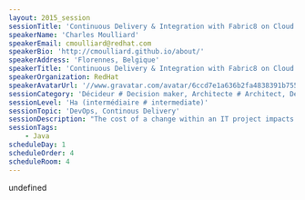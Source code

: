 ```yaml
---
layout: 2015_session
sessionTitle: 'Continuous Delivery & Integration with Fabric8 on Cloud platform'
speakerName: 'Charles Moulliard'
speakerEmail: cmoulliard@redhat.com
speakerBio: 'http://cmoulliard.github.io/about/'
speakerAddress: 'Florennes, Belgique'
speakerTitle: 'Continuous Delivery & Integration with Fabric8 on Cloud platform'
speakerOrganization: RedHat
speakerAvatarUrl: '//www.gravatar.com/avatar/6ccd7e1a636b2fa4838391b7551214ff?size=200&default=mm'
sessionCategory: 'Décideur # Decision maker, Architecte # Architect, Développeur # Developer'
sessionLevel: 'Ha (intermédiaire # intermediate)'
sessionTopic: 'DevOps, Continous Delivery'
sessionDescription: "The cost of a change within an IT project impacts all the departments and specifically the integration projects where we have to link many differents systems, play with different protocols and formats. This why a DevOps strategy to manage this change, as to deliver the modifications from the development to the production environement is critical to guarantee the success/profitability of a project and to simplify the maintenance process too. Such strategy will naturaly support a more agile development model, reduce the costs and will allow new business requirements to be adopted more frequently.\n\nTo sustain this vision and architecture paradigm the opensource Fabric8 project has developed some continuous delivery tools (Maven Plugin, API) around the Docker container & Google Kubernetes API to manage the required applications part of the DevOps strategy : Jenkins Jobs & DSL, Gerrit for code review, Gogs / Gitlab to host the git repositories and Nexus to manage the artefacts.\n\nIn this session, we'll present and demystify the technology used and we will demonstrate based on a simple integration project (Apache Camel REST service), how we could manage it from dev to integration by adopting the DevOps principe and by deploying using the Fabric8 tools the required applications.\n\n"
sessionTags:
    - Java
scheduleDay: 1
scheduleOrder: 4
scheduleRoom: 4
---
```


undefined
